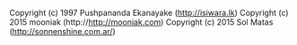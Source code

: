 Copyright (c) 1997 Pushpananda Ekanayake (http://isiwara.lk)
Copyright (c) 2015 mooniak (http://http://mooniak.com)
Copyright (c) 2015 Sol Matas (http://sonnenshine.com.ar/)

